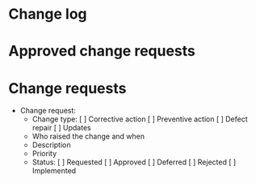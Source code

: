 # Change log

# Approved change requests

# Change requests

- Change request:
  - Change type:
    [ ] Corrective action [ ] Preventive action [ ] Defect repair [ ] Updates
  - Who raised the change and when
  - Description
  - Priority
  - Status: [ ] Requested [ ] Approved [ ] Deferred [ ] Rejected [ ] Implemented
